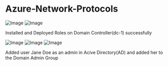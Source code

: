 # Azure-Network-Protocols

![Image](https://github.com/user-attachments/assets/f5304bf1-2d29-4505-9e51-ada632180e53)
![Image](https://github.com/user-attachments/assets/45873a5c-5776-43b5-8ce3-49a63ef0e9e7)

Installed and Deployed Roles on Domain Controller(dc-1) successfully

![Image](https://github.com/user-attachments/assets/55a955af-004e-4d48-af9e-5308ba54a46a)
![Image](https://github.com/user-attachments/assets/08de06ab-8765-43da-809b-c90f1b1a3248)
![Image](https://github.com/user-attachments/assets/9d0caba2-3b77-4198-a32c-b6fdffad990f)

Added user Jane Doe as an admin in Acive Directory(AD) and added her to the Domain Admin Group





